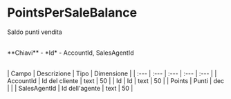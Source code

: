 # PointsPerSaleBalance
Saldo punti vendita

<br>
**Chiavi**
- *Id*
- AccountId, SalesAgentId
<br><br>

| Campo | Descrizione | Tipo | Dimensione | 
| :--- | :--- | :--- | :--- | :--- |
| AccountId | Id del cliente | text | 50 |
| Id | Id | text | 50 |
| Points | Punti | dec |  |
| SalesAgentId | Id dell'agente | text | 50 |

